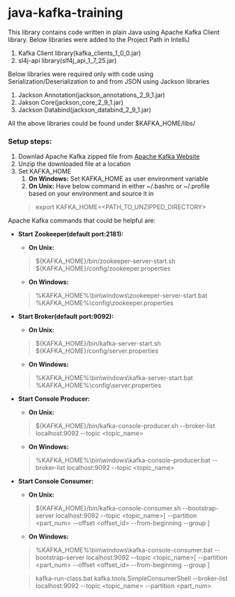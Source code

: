 # java-kafka-training
This library contains code written in plain Java using Apache Kafka Client library.
Below libraries were added to the Project Path in IntelliJ
1. Kafka Client library(kafka_clients_1_0_0.jar)
1. sl4j-api library(slf4j_api_1_7_25.jar)

Below libraries were required only with code using Serialization/Deserialization to and from JSON using Jackson libraries
1. Jackson Annotation(jackson_annotations_2_9_1.jar)
1. Jakson Core(jackson_core_2_9_1.jar)
1. Jackson Databind(jackson_databind_2_9_1.jar)

All the above libraries could be found under $KAFKA_HOME/libs/

### Setup steps:
1. Downlad Apache Kafka zipped file from [Apache Kafka Website](https://kafka.apache.org/downloads)
1. Unzip the downloaded file at a location
1. Set KAFKA_HOME
   1. **On Windows:** Set KAFKA_HOME as user environment variable
   1. **On Unix:** Have below command in either ~/.bashrc or ~/.profile based on your environment and source it in 
   > export KAFKA_HOME=<PATH_TO_UNZIPPED_DIRECTORY>

Apache Kafka commands that could be helpful are:
- **Start Zookeeper(default port:2181):**
  - __**On Unix:**__
  > ${KAFKA_HOME}/bin/zookeeper-server-start.sh ${KAFKA_HOME}/config/zookeeper.properties
  - __**On Windows:**__
  > %KAFKA_HOME%\bin\windows\zookeeper-server-start.bat %KAFKA_HOME%\config\zookeeper.properties
- **Start Broker(default port:9092):**
  - __**On Unix:**__
  > ${KAFKA_HOME}/bin/kafka-server-start.sh ${KAFKA_HOME}/config/server.properties
  - __**On Windows:**__
  > %KAFKA_HOME%\bin\windows\kafka-server-start.bat %KAFKA_HOME%\config\server.properties
- **Start Console Producer:**
  - __**On Unix:**__
  > ${KAFKA_HOME}/bin/kafka-console-producer.sh --broker-list localhost:9092 --topic <topic_name>
  - __**On Windows:**__
  > %KAFKA_HOME%\bin\windows\kafka-console-producer.bat --broker-list localhost:9092 --topic <topic_name>
- **Start Console Consumer:**
  - __**On Unix:**__
  > ${KAFKA_HOME}/bin/kafka-console-consumer.sh --bootstrap-server localhost:9092 --topic <topic_name>[ --partition <part_num> --offset <offset_id> --from-beginning --group ]
  - __**On Windows:**__
  > %KAFKA_HOME%\bin\windows\kafka-console-consumer.bat --bootstrap-server localhost:9092 --topic <topic_name>[ --partition <part_num> --offset <offset_id> --from-beginning --group ]
  
  > kafka-run-class.bat kafka.tools.SimpleConsumerShell --broker-list localhost:9092 --topic <topic_name> --partition <part_num>
